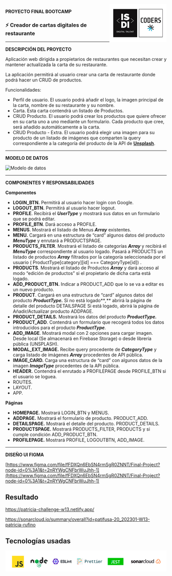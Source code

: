 <img align="right" width="179" height="118" alt="ISDI CODER LOGO" src="/public/assets/isdi_logo_hq.jpg">

**PROYECTO FINAL BOOTCAMP**

### :zap: Creador de cartas digitales de restaurante

---

**DESCRIPCIÓN DEL PROYECTO**

Aplicación web dirigida a propietarios de restaurantes que necesitan crear y mantener actualizada la carta de su restaurante.

La aplicación permitirá al usuario crear una carta de restaurante donde podrá hacer un CRUD de productos.

Funcionalidades:

-   Perfil de usuario. El usuario podrá añadir el logo, la imagen principal de la carta, nombre de su restaurante y su nombre.
-   Carta. Esta carta contendrá un listado de Productos.
-   CRUD Producto. El usuario podrá crear los productos que quiere ofrecer en su carta uno a uno mediante un formulario. Cada producto que cree, será añadido automáticamente a la carta.
-   CRUD Producto - Extra. El usuario podrá elegir una imagen para su producto de un listado de imágenes que comparten la query correspondiente a la categoría del producto de la API de **[Unsplash](https://unsplash.com/documentation#get-a-topic)**.

---

**MODELO DE DATOS**

![Modelo de datos](https://s3-us-west-2.amazonaws.com/secure.notion-static.com/96d6a354-8dce-4825-8e49-8db52e7b3c20/Untitled.png)

---

**COMPONENTES Y RESPONSABILIDADES**

**Componentes**

-   **LOGIN_BTN.** Permitirá al usuario hacer login con Google.
-   **LOGOUT_BTN.** Permitirá al usuario hacer logout.
-   **PROFILE**. Recibirá el **_UserType_** y mostrará sus datos en un formulario que se podrá editar.
-   **PROFILE_BTN**. Dará acceso a PROFILE.
-   **MENUS**. Mostrará el listado de Menus **_Array<MenuType>_** existentes.
-   **MENU.** Cargará en una estructura de “card” algunos datos del producto **_MenuType_** y enrutará a PRODUCTSPAGE.
-   **PRODUCTS_FILTER**. Mostrará el listado de categorías **_Array<CategoryType>_** y recibirá el **_MenuType_** correspondiente al usuario logado. Pasará a PRODUCTS un listado de productos **_Array<ProductType>_** filtrados por la categoría seleccionada por el usuario ( ProductType[category][id] === CategoryType[id]) .
-   **PRODUCTS**. Mostrará el listado de Productos **_Array<ProductType>_** y dará acceso al modo “edición de productos” si el propietario de dicha carta está logado.
-   **ADD_PRODUCT_BTN.** Indicar a PRODUCT_ADD que lo se va a editar es un nuevo producto.
-   **PRODUCT**. Cargará en una estructura de “card” algunos datos del producto **_ProductType._** Si no está logado**_,_** abrirá la página de detalle del producto DETAILSPAGE Si está logado, abrirá la página de Añadir/Actualizar producto ADDPAGE.
-   **PRODUCT_DETAILS.** Mostrará los datos del producto **_ProductType._**
-   **PRODUCT_ADD**. Contendrá un formulario que recogerá todos los datos introducidos para el producto **_ProductType_**.
-   **ADD_IMAGE**. Mostrará modal con 2 opciones para cargar imagen. Desde local (Se almacenará en Firebase Storage) o desde librería pública (UNSPLASH).
-   **MODAL_EXT_IMAGE.** Recibe query procedente de **_CategoryType_** y carga listado de imágenes **_Array<ImageType>_** procedentes de API pública.
-   **IMAGE_CARD.** Carga una estructura de “card” con algunos datos de la imagen **_ImageType_** procedentes de la API pública.
-   **HEADER.** Contendrá el enrutado a PROFILEPAGE desde PROFILE_BTN si el usuario se loguea.
-   ROUTES.
-   LAYOUT.
-   APP.

**Páginas**

-   **HOMEPAGE.** Mostrará LOGIN_BTN y MENUS.
-   **ADDPAGE.** Mostrará el formulario de producto. PRODUCT_ADD.
-   **DETAILSPAGE.** Mostrará el detalle del producto. PRODUCT_DETAILS.
-   **PRODUCTSPAGE.** Mostrará PRODUCTS_FILTER, PRODUCTS y si cumple condición ADD_PRODUCT_BTN.
-   **PROFILEPAGE.** Mostrará PROFILE, LOGOUTBTN, ADD_IMAGE.

---

**DISEÑO UI FIGMA**

[https://www.figma.com/file/fFDXQn6EbSN4rmSgR0ZNNT/Final-Project?node-id=0%3A1&t=2nRYWgCNFbrWuJhh-1](https://www.figma.com/file/fFDXQn6EbSN4rmSgR0ZNNT/Final-Project?node-id=0%3A1&t=2nRYWgCNFbrWuJhh-1)

## Resultado

https://patricia-challenge-w13.netlify.app/

https://sonarcloud.io/summary/overall?id=patifusa-20_202301-W13-patricia-rufino

## Tecnologías usadas

![Logos of used technologies](/public/assets/tech_logos_v2.jpg)
